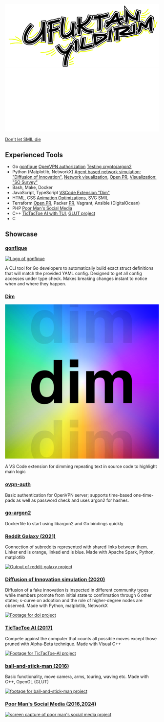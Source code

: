 ![An SVG of profile owner's name showcasing SMIL animations](https://raw.githubusercontent.com/ufukty/ufukty/main/smil.svg#gh-light-mode-only)
![An SVG of profile owner's name showcasing SMIL animations (dark mode version)](https://raw.githubusercontent.com/ufukty/ufukty/main/smil.dark.svg#gh-dark-mode-only)

[Don't let SMIL die](https://groups.google.com/a/chromium.org/g/blink-dev/c/5o0yiO440LM/m/YGEJBsjUAwAJ)

## Experienced Tools

-   Go [gonfique](https://github.com/ufukty/gonfique) [OpenVPN authorization](https://github.com/ufukty/ovpn-auth) [Testing crypto/argon2](https://github.com/ufukty/testing-go-crypto-argon2)
-   Python (Matplotlib, NetworkX) [Agent based network simulation: "Diffusion of Innovation"](https://github.com/ufukty/diffusion-of-innovation), [Network visualization](https://github.com/ufukty/reddit-galaxy), [Open PR](https://github.com/matplotlib/matplotlib/pull/19286), [Visualization: "SO Survey"](https://github.com/ufukty/language-survey-review)
-   Bash, Make, Docker
-   JavaScript, TypeScript [VSCode Extension "Dim"](https://github.com/ufukty/dim)
-   HTML, CSS [Animation Optimizations](https://github.com/ufukty/css-animations-limitations-suggestions), SVG SMIL
-   Terraform [Open PR](https://github.com/hashicorp/terraform/pull/29127), Packer [PR](https://github.com/hashicorp/packer/pull/10093), Vagrant, Ansible (DigitalOcean)
-   PHP [Poor Man's Social Media](https://github.com/ufukty/poor-man-s-social-media)
-   C++ [TicTacToe AI with TUI](https://github.com/ufukty/TicTacToe-AI), [GLUT project](https://github.com/ufukty/ball-and-stick-man)
-   C

## Showcase

### [gonfique](https://github.com/ufukty/gonfique)

[![Logo of gonfique](https://github.com/ufukty/gonfique/raw/main/assets/Gonfique@400w.png)](https://github.com/ufukty/gonfique)

A CLI tool for Go developers to automatically build exact struct definitions that will match the provided YAML config. Designed to get all config accesses under type check. Makes breaking changes instant to notice when and where they happen.

### [Dim](https://github.com/ufukty/dim)

[![Logo of Dim](https://github.com/ufukty/dim/raw/main/media/icon.png)](https://github.com/ufukty/dim)

A VS Code extension for dimming repeating text in source code to highlight main logic

### [ovpn-auth](https://github.com/ufukty/ovpn-auth)

Basic authentication for OpenVPN server; supports time-based one-time-pads as well as password check and uses argon2 for hashes.

### [go-argon2](https://github.com/ufukty/go-argon2)

Dockerfile to start using libargon2 and Go bindings quickly

### [Reddit Galaxy (2021)](https://github.com/ufukty/reddit-galaxy)

Connection of subreddits represented with shared links between them. Linker end is orange, linked end is blue. Made with Apache Spark, Python, matplotlib

[![Output of reddit-galaxy project](https://github.com/ufukty/reddit-galaxy/raw/main/images/post-processed-1x-cg.jpg)](https://github.com/ufukty/reddit-galaxy)

### [Diffusion of Innovation simulation (2020)](https://github.com/ufukty/diffusion-of-innovation)

Diffusion of a fake innovation is inspected in different community types while members promote from initial state to confirmation through 6 other states; s-curve on adoption and the role of higher-degree nodes are observed. Made with Python, matplotlib, NetworkX

[![Footage for doi project](https://github.com/ufukty/doi/raw/main/images/scale_free_n_5000_a_098.gif)](https://github.com/ufukty/doi)

### [TicTacToe AI (2017)](https://github.com/ufukty/TicTacToe-AI)

Compete against the computer that counts all possible moves except those pruned with Alpha-Beta technique. Made with Visual C++

[![Footage for TicTacToe-AI project](https://github.com/ufukty/TicTacToe-AI/raw/master/img/TicTacToe.gif)](https://github.com/ufukty/TicTacToe-AI)

### [ball-and-stick-man (2016)](https://github.com/ufukty/ball-and-stick-man)

Basic functionality, move camera, arms, touring, waving etc. Made with C++, OpenGL (GLUT)

[![footage for ball-and-stick-man project](https://github.com/ufukty/ball-and-stick-man/raw/main/img/footage.gif)](https://github.com/ufukty/ball-and-stick-man)

### [Poor Man's Social Media (2016,2024)](https://github.com/ufukty/poor-man-s-social-media)

[![screen capture of poor man's social media project](https://github.com/ufukty/poor-man-s-social-media/raw/main/assets/screencapture.gif)](https://github.com/ufukty/poor-man-s-social-media)
